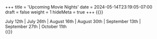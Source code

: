 +++
title = 'Upcoming Movie Nights'
date = 2024-05-14T23:19:05-07:00
draft = false
weight = 1
hideMeta = true
+++
{{<rawhtml>}}
<div class="movie-attrib">
<!--June 28th | -->July 12th | July 26th | August 16th | August 30th | September 13th | September 27th |  October 11th
</div>
{{</rawhtml>}}